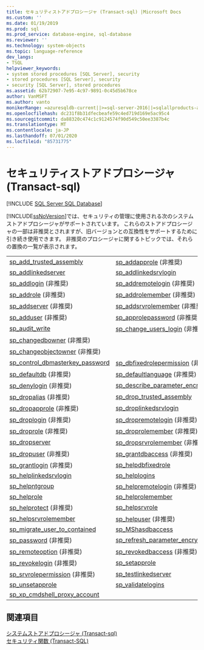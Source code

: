 ```yaml
---
title: セキュリティストアドプロシージャ (Transact-sql) |Microsoft Docs
ms.custom: ''
ms.date: 01/19/2019
ms.prod: sql
ms.prod_service: database-engine, sql-database
ms.reviewer: ''
ms.technology: system-objects
ms.topic: language-reference
dev_langs:
- TSQL
helpviewer_keywords:
- system stored procedures [SQL Server], security
- stored procedures [SQL Server], security
- security [SQL Server], stored procedures
ms.assetid: 62b72907-7e95-4c97-9891-0c45d5b678ce
author: VanMSFT
ms.author: vanto
monikerRange: =azuresqldb-current||>=sql-server-2016||=sqlallproducts-allversions||>=sql-server-linux-2017||=azuresqldb-mi-current
ms.openlocfilehash: dc231f8b31dfecbeafe59c4ed719d169e5ac95c4
ms.sourcegitcommit: da88320c474c1c9124574f90d549c50ee3387b4c
ms.translationtype: MT
ms.contentlocale: ja-JP
ms.lasthandoff: 07/01/2020
ms.locfileid: "85731775"
---
```

# <a name="security-stored-procedures-transact-sql"></a>セキュリティストアドプロシージャ (Transact-sql)

[!INCLUDE [SQL Server SQL Database](../../includes/applies-to-version/sql-asdb.md)]

  [!INCLUDE[ssNoVersion](../../includes/ssnoversion-md.md)]では、セキュリティの管理に使用される次のシステムストアドプロシージャがサポートされています。 これらのストアドプロシージャの一部は非推奨とされますが、旧バージョンとの互換性をサポートするために引き続き使用できます。 非推奨のプロシージャに関するトピックでは、それらの置換の一覧が表示されます。  

|||  
|-|-|  
|[sp_add_trusted_assembly]( sys-sp-add-trusted-assembly-transact-sql.md) |[sp_addapprole](../../relational-databases/system-stored-procedures/sp-addapprole-transact-sql.md) (非推奨)|
|[sp_addlinkedserver](../../relational-databases/system-stored-procedures/sp-addlinkedserver-transact-sql.md)|[sp_addlinkedsrvlogin](../../relational-databases/system-stored-procedures/sp-addlinkedsrvlogin-transact-sql.md)
|[sp_addlogin](../../relational-databases/system-stored-procedures/sp-addlogin-transact-sql.md) (非推奨) |[sp_addremotelogin](../../relational-databases/system-stored-procedures/sp-addremotelogin-transact-sql.md) (非推奨)
|[sp_addrole](../../relational-databases/system-stored-procedures/sp-addrole-transact-sql.md) (非推奨) |[sp_addrolemember](../../relational-databases/system-stored-procedures/sp-addrolemember-transact-sql.md) (非推奨)
|[sp_addserver](../../relational-databases/system-stored-procedures/sp-addserver-transact-sql.md) (非推奨) |[sp_addsrvrolemember](../../relational-databases/system-stored-procedures/sp-addsrvrolemember-transact-sql.md) (非推奨)
|[sp_adduser](../../relational-databases/system-stored-procedures/sp-adduser-transact-sql.md) (非推奨) |[sp_approlepassword](../../relational-databases/system-stored-procedures/sp-approlepassword-transact-sql.md) (非推奨)
|[sp_audit_write](../../relational-databases/system-stored-procedures/sp-audit-write-transact-sql.md) |[sp_change_users_login](../../relational-databases/system-stored-procedures/sp-change-users-login-transact-sql.md) (非推奨)
|[sp_changedbowner](../../relational-databases/system-stored-procedures/sp-changedbowner-transact-sql.md) (非推奨) 
|[sp_changeobjectowner](../../relational-databases/system-stored-procedures/sp-changeobjectowner-transact-sql.md) (非推奨)
|[sp_control_dbmasterkey_password](../../relational-databases/system-stored-procedures/sp-control-dbmasterkey-password-transact-sql.md) |[sp_dbfixedrolepermission](../../relational-databases/system-stored-procedures/sp-dbfixedrolepermission-transact-sql.md) (非推奨)
|[sp_defaultdb](../../relational-databases/system-stored-procedures/sp-defaultdb-transact-sql.md) (非推奨) |[sp_defaultlanguage](../../relational-databases/system-stored-procedures/sp-defaultlanguage-transact-sql.md) (非推奨)
|[sp_denylogin](../../relational-databases/system-stored-procedures/sp-denylogin-transact-sql.md) (非推奨) |[sp_describe_parameter_encryption](../../relational-databases/system-stored-procedures/sp-describe-parameter-encryption-transact-sql.md)
|[sp_dropalias](../../relational-databases/system-stored-procedures/sp-dropalias-transact-sql.md) (非推奨) |[sp_drop_trusted_assembly]( sys-sp-drop-trusted-assembly-transact-sql.md) |
|[sp_dropapprole](../../relational-databases/system-stored-procedures/sp-dropapprole-transact-sql.md) (非推奨) |[sp_droplinkedsrvlogin](../../relational-databases/system-stored-procedures/sp-droplinkedsrvlogin-transact-sql.md) |
|[sp_droplogin](../../relational-databases/system-stored-procedures/sp-droplogin-transact-sql.md) (非推奨) |[sp_dropremotelogin](../../relational-databases/system-stored-procedures/sp-dropremotelogin-transact-sql.md) (非推奨) |
|[sp_droprole](../../relational-databases/system-stored-procedures/sp-droprole-transact-sql.md) (非推奨) |[sp_droprolemember](../../relational-databases/system-stored-procedures/sp-droprolemember-transact-sql.md) (非推奨) |
|[sp_dropserver](../../relational-databases/system-stored-procedures/sp-dropserver-transact-sql.md) |[sp_dropsrvrolemember](../../relational-databases/system-stored-procedures/sp-dropsrvrolemember-transact-sql.md) (非推奨) |
|[sp_dropuser](../../relational-databases/system-stored-procedures/sp-dropuser-transact-sql.md) (非推奨) |[sp_grantdbaccess](../../relational-databases/system-stored-procedures/sp-grantdbaccess-transact-sql.md) (非推奨) |
|[sp_grantlogin](../../relational-databases/system-stored-procedures/sp-grantlogin-transact-sql.md) (非推奨) |[sp_helpdbfixedrole](../../relational-databases/system-stored-procedures/sp-helpdbfixedrole-transact-sql.md) |
|[sp_helplinkedsrvlogin](../../relational-databases/system-stored-procedures/sp-helplinkedsrvlogin-transact-sql.md) |[sp_helplogins](../../relational-databases/system-stored-procedures/sp-helplogins-transact-sql.md) |
|[sp_helpntgroup](../../relational-databases/system-stored-procedures/sp-helpntgroup-transact-sql.md) |[sp_helpremotelogin](../../relational-databases/system-stored-procedures/sp-helpremotelogin-transact-sql.md) (非推奨) |
|[sp_helprole](../../relational-databases/system-stored-procedures/sp-helprole-transact-sql.md) |[sp_helprolemember](../../relational-databases/system-stored-procedures/sp-helprolemember-transact-sql.md) |
|[sp_helprotect](../../relational-databases/system-stored-procedures/sp-helprotect-transact-sql.md) (非推奨) |[sp_helpsrvrole](../../relational-databases/system-stored-procedures/sp-helpsrvrole-transact-sql.md) |
|[sp_helpsrvrolemember](../../relational-databases/system-stored-procedures/sp-helpsrvrolemember-transact-sql.md) |[sp_helpuser](../../relational-databases/system-stored-procedures/sp-helpuser-transact-sql.md) (非推奨) |
|[sp_migrate_user_to_contained](../../relational-databases/system-stored-procedures/sp-migrate-user-to-contained-transact-sql.md)|[sp_MShasdbaccess](../../relational-databases/system-stored-procedures/sp-mshasdbaccess-transact-sql.md) |
|[sp_password](../../relational-databases/system-stored-procedures/sp-password-transact-sql.md) (非推奨)|[sp_refresh_parameter_encryption](../../relational-databases/system-stored-procedures/sp-refresh-parameter-encryption-transact-sql.md) |
|[sp_remoteoption](../../relational-databases/system-stored-procedures/sp-remoteoption-transact-sql.md) (非推奨)|[sp_revokedbaccess](../../relational-databases/system-stored-procedures/sp-revokedbaccess-transact-sql.md) (非推奨) |
|[sp_revokelogin](../../relational-databases/system-stored-procedures/sp-revokelogin-transact-sql.md) (非推奨)|[sp_setapprole](../../relational-databases/system-stored-procedures/sp-setapprole-transact-sql.md) |
|[sp_srvrolepermission](../../relational-databases/system-stored-procedures/sp-srvrolepermission-transact-sql.md) (非推奨)|[sp_testlinkedserver](../../relational-databases/system-stored-procedures/sp-testlinkedserver-transact-sql.md) |
|[sp_unsetapprole](../../relational-databases/system-stored-procedures/sp-unsetapprole-transact-sql.md) |[sp_validatelogins](../../relational-databases/system-stored-procedures/sp-validatelogins-transact-sql.md) |
|[sp_xp_cmdshell_proxy_account](../../relational-databases/system-stored-procedures/sp-xp-cmdshell-proxy-account-transact-sql.md) | |

 
  
## <a name="see-also"></a>関連項目  
 [システムストアドプロシージャ &#40;Transact-sql&#41;](../../relational-databases/system-stored-procedures/system-stored-procedures-transact-sql.md)   
 [セキュリティ関数 &#40;Transact-SQL&#41;](../../t-sql/functions/security-functions-transact-sql.md)  
  
  
